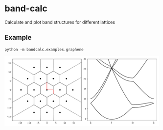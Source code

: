 # band-calc
Calculate and plot band structures for different lattices

## Example
```
python -m bandcalc.examples.graphene
```
![image of band structure](example_image.png?raw=true)
